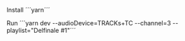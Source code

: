Install
´´´yarn´´´

Run
´´´yarn dev --audioDevice=TRACKs+TC --channel=3 --playlist="Delfinale #1"´´´
